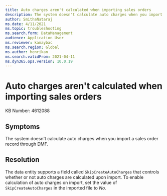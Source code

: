 ```yaml
---
title: Auto charges aren't calculated when importing sales orders
description: The system doesn't calculate auto charges when you import a sales order record through DMF
author: SmithaNataraj
ms.date: 4/11/2021
ms.topic: troubleshooting
ms.search.form: DataManagement
audience: Application User
ms.reviewer: kamaybac
ms.search.region: Global
ms.author: henrikan
ms.search.validFrom: 2021-04-11
ms.dyn365.ops.version: 10.0.19
---
```

# Auto charges aren't calculated when importing sales orders

KB Number: 4612088

## Symptoms
<!-- KFM: Spell out "DMF" -->

The system doesn't calculate auto charges when you import a sales order record through DMF.

## Resolution

The data entity supports a field called `SkipCreateAutoCharges` that controls whether or not auto charges are calculated upon import. To enable calculation of auto charges on import, set the value of `SkipCreateAutoCharges` in the imported file to *No*.
